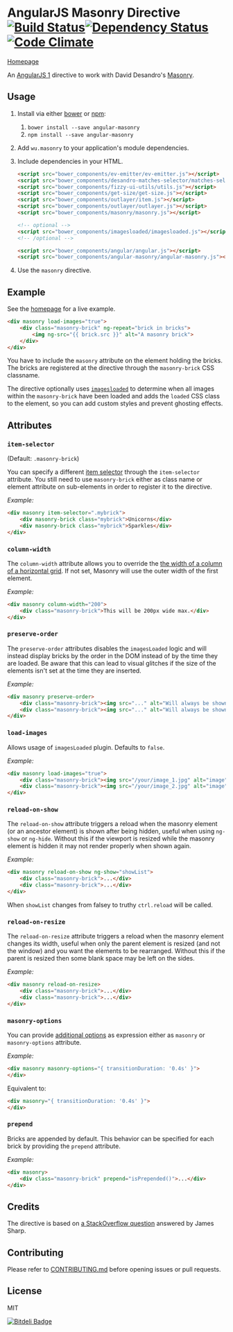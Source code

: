 # AngularJS Masonry Directive [![Build Status](https://travis-ci.org/passy/angular-masonry.svg?branch=master)](https://travis-ci.org/passy/angular-masonry)[![Dependency Status](https://gemnasium.com/passy/angular-masonry.svg)](https://gemnasium.com/passy/angular-masonry) [![Code Climate](https://codeclimate.com/github/passy/angular-masonry/badges/gpa.svg)](https://codeclimate.com/github/passy/angular-masonry)

[Homepage](https://passy.github.io/angular-masonry)

An [AngularJS 1](https://angularjs.org/) directive to work with David Desandro's [Masonry](http://masonry.desandro.com/).

## Usage

1. Install via either [bower](http://bower.io/) or [npm](https://www.npmjs.com/):
    1. `bower install --save angular-masonry`
    2. `npm install --save angular-masonry`
2. Add `wu.masonry` to your application's module dependencies.
3. Include dependencies in your HTML.
      ```html
      <script src="bower_components/ev-emitter/ev-emitter.js"></script>
      <script src="bower_components/desandro-matches-selector/matches-selector.js"></script>
      <script src="bower_components/fizzy-ui-utils/utils.js"></script>
      <script src="bower_components/get-size/get-size.js"></script>
      <script src="bower_components/outlayer/item.js"></script>
      <script src="bower_components/outlayer/outlayer.js"></script>
      <script src="bower_components/masonry/masonry.js"></script>

      <!-- optional -->
      <script src="bower_components/imagesloaded/imagesloaded.js"></script>
      <!-- /optional -->

      <script src="bower_components/angular/angular.js"></script>
      <script src="bower_components/angular-masonry/angular-masonry.js"></script>
      ```

4. Use the `masonry` directive.

## Example

See the [homepage](http://passy.github.io/angular-masonry) for a live example.

```html
<div masonry load-images="true">
    <div class="masonry-brick" ng-repeat="brick in bricks">
        <img ng-src="{{ brick.src }}" alt="A masonry brick">
    </div>
</div>
```

You have to include the `masonry` attribute on the element holding the bricks.
The bricks are registered at the directive through the `masonry-brick` CSS
classname.

The directive optionally uses [`imagesloaded`](https://github.com/desandro/imagesloaded)
to determine when all images within the `masonry-brick` have been loaded and adds
the `loaded` CSS class to the element, so you can add custom styles and
prevent ghosting effects.

## Attributes

### `item-selector`

(Default: `.masonry-brick`)

You can specify a different [item
selector](http://masonry.desandro.com/options.html#itemselector) through the
`item-selector` attribute. You still need to use `masonry-brick` either as class
name or element attribute on sub-elements in order to register it to the
directive.

*Example:*

```html
<div masonry item-selector=".mybrick">
    <div masonry-brick class="mybrick">Unicorns</div>
    <div masonry-brick class="mybrick">Sparkles</div>
</div>
```

### `column-width`

The `column-width` attribute allows you to override the [the width of a column
of a horizontal grid](http://masonry.desandro.com/options.html#columnwidth). If
not set, Masonry will use the outer width of the first element.

*Example:*

```html
<div masonry column-width="200">
    <div class="masonry-brick">This will be 200px wide max.</div>
</div>
```

### `preserve-order`

The `preserve-order` attributes disables the `imagesLoaded` logic and will
instead display bricks by the order in the DOM instead of by the time they are
loaded. Be aware that this can lead to visual glitches if the size of the
elements isn't set at the time they are inserted.

*Example:*

```html
<div masonry preserve-order>
    <div class="masonry-brick"><img src="..." alt="Will always be shown 1st"></div>
    <div class="masonry-brick"><img src="..." alt="Will always be shown 2nd"></div>
</div>
```

### `load-images`

Allows usage of `imagesLoaded` plugin. Defaults to `false`.

*Example:*

```html
<div masonry load-images="true">
    <div class="masonry-brick"><img src="/your/image_1.jpg" alt="image"/></div>
    <div class="masonry-brick"><img src="/your/image_2.jpg" alt="image"/></div>
</div>
```

### `reload-on-show`

The `reload-on-show` attribute triggers a reload when the masonry element (or an
ancestor element) is shown after being hidden, useful when using `ng-show` or
`ng-hide`. Without this if the viewport is resized while the masonry element is
hidden it may not render properly when shown again.

*Example:*

```html
<div masonry reload-on-show ng-show="showList">
    <div class="masonry-brick">...</div>
    <div class="masonry-brick">...</div>
</div>
```

When `showList` changes from falsey to truthy `ctrl.reload` will be called.


### `reload-on-resize`

The `reload-on-resize` attribute triggers a reload when the masonry element changes
its width, useful when only the parent element is resized (and not the window) and
you want the elements to be rearranged. Without this if the parent is resized then
some blank space may be left on the sides.

*Example:*

```html
<div masonry reload-on-resize>
    <div class="masonry-brick">...</div>
    <div class="masonry-brick">...</div>
</div>
```


### `masonry-options`

You can provide [additional options](http://masonry.desandro.com/options.html)
as expression either as `masonry` or `masonry-options` attribute.

*Example:*

```html
<div masonry masonry-options="{ transitionDuration: '0.4s' }">
</div>
```

Equivalent to:

```html
<div masonry="{ transitionDuration: '0.4s' }">
</div>
```

### `prepend`

Bricks are appended by default. This behavior can be specified for each brick by
providing the `prepend` attribute.

*Example:*

```html
<div masonry>
    <div class="masonry-brick" prepend="isPrepended()">...</div>
</div>
```

## Credits

The directive is based on
[a StackOverflow question](http://stackoverflow.com/questions/16504151/masonry-with-angularjs)
answered by James Sharp.


## Contributing

Please refer to [CONTRIBUTING.md](CONTRIBUTING.md) before opening issues or pull
requests.

## License

MIT


[![Bitdeli Badge](https://d2weczhvl823v0.cloudfront.net/passy/angular-masonry/trend.png)](https://bitdeli.com/free "Bitdeli Badge")

